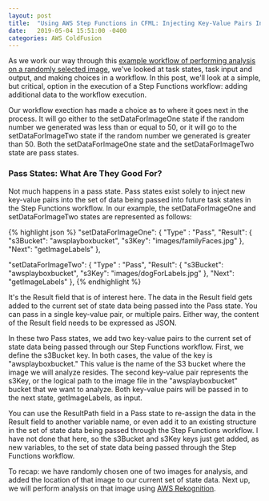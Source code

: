 ```yaml
---
layout: post
title:  "Using AWS Step Functions in CFML: Injecting Key-Value Pairs Into Your Step Function Execution with Pass States"
date:   2019-05-04 15:51:00 -0400
categories: AWS ColdFusion
---
```


As we work our way through this [example workflow of performing analysis on a randomly selected image](https://github.com/brianklaas/awsPlaybox/blob/master/stateMachines/choiceDemoStateMachine.json), we've looked at task states, task input and output, and making choices in a workflow. In this post, we'll look at a simple, but critical, option in the execution of a Step Functions workflow: adding additional data to the workflow execution.

Our workflow exection has made a choice as to where it goes next in the process. It will go either to the setDataForImageOne state if the random number we generated was less than or equal to 50, or it will go to the setDataForImageTwo state if the random number we generated is greater than 50. Both the setDataForImageOne state and the setDataForImageTwo state are pass states. 

### Pass States: What Are They Good For?

Not much happens in a pass state. Pass states exist solely to inject new key-value pairs into the set of data being passed into future task states in the Step Functions workflow. In our example, the setDataForImageOne and setDataForImageTwo states are represented as follows:

{% highlight json %}
"setDataForImageOne": {
    "Type" : "Pass",
    "Result": { "s3Bucket": "awsplayboxbucket", "s3Key": "images/familyFaces.jpg" },
    "Next": "getImageLabels"
},

"setDataForImageTwo": {
    "Type" : "Pass",
    "Result": { "s3Bucket": "awsplayboxbucket", "s3Key": "images/dogForLabels.jpg" },
    "Next": "getImageLabels"
},
{% endhighlight %}

It's the Result field that is of interest here. The data in the Result field gets added to the current set of state data being passed into the Pass state. You can pass in a single key-value pair, or multiple pairs. Either way, the content of the Result field needs to be expressed as JSON. 

In these two Pass states, we add two key-value pairs to the current set of state data being passed through our Step Functions workflow. First, we define the s3Bucket key. In both cases, the value of the key is "awsplayboxbucket." This value is the name of the S3 bucket where the image we will analyze resides. The second key-value pair represents the s3Key, or the logical path to the image file in the "awsplayboxbucket" bucket that we want to analyze. Both key-value pairs will be passed in to the next state, getImageLabels, as input.

You can use the ResultPath field in a Pass state to re-assign the data in the Result field to another variable name, or even add it to an existing structure in the set of state data being passed through the Step Functions workflow. I have not done that here, so the s3Bucket and s3Key keys just get added, as new variables, to the set of state data being passed through the Step Functions workflow.

To recap: we have randomly chosen one of two images for analysis, and added the location of that image to our current set of state data. Next up, we will perform analysis on that image using [AWS Rekognition](https://brianklaas.net/aws/coldfusion/2018/07/23/Using-AWS-Rekognition-In-CFML-Part-1.html).